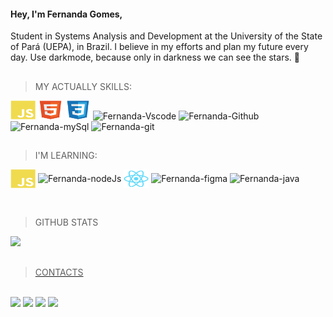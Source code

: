 #### Hey, I'm Fernanda Gomes,
Student in Systems Analysis and Development at the University of the State of Pará (UEPA), in Brazil. I believe in my efforts and plan my future every day. Use darkmode, because only in darkness we can see the stars.
:blue_heart:
##
> MY ACTUALLY SKILLS:

<div style="display: inline_block">
    <img  alt="Fernanda-Js" height="30" width="40" src="https://raw.githubusercontent.com/devicons/devicon/master/icons/javascript/javascript-plain.svg">
    <img  alt="Fernanda-HTML" height="30" width="40" src="https://raw.githubusercontent.com/devicons/devicon/master/icons/html5/html5-original.svg">
    <img  alt="Fernanda-CSS" height="30" width="40" src="https://raw.githubusercontent.com/devicons/devicon/master/icons/css3/css3-original.svg">
    <img  alt="Fernanda-Vscode" height="30" width="40" src="https://cdn.jsdelivr.net/gh/devicons/devicon/icons/vscode/vscode-original.svg" />
    <img  alt="Fernanda-Github" height="30" width="40" src="https://cdn.jsdelivr.net/gh/devicons/devicon/icons/github/github-original.svg" />
    <img  alt="Fernanda-mySql" height="30" width="40"  src="https://cdn.jsdelivr.net/gh/devicons/devicon/icons/mysql/mysql-original.svg" />
    <img  alt="Fernanda-git" height="30" width="40" src="https://cdn.jsdelivr.net/gh/devicons/devicon/icons/git/git-original.svg" />
</div>

  
##
  
> I'M LEARNING:

<div style="display: inline_block">
   <img align="center" alt="Fernanda-Js" height="30" width="40" src="https://raw.githubusercontent.com/devicons/devicon/master/icons/javascript/javascript-plain.svg">
   <img align="center" alt="Fernanda-nodeJs" height="30" src="https://cdn.jsdelivr.net/gh/devicons/devicon/icons/nodejs/nodejs-original.svg" />
   <img align="center" alt="Fernanda-React" height="30" width="40" src="https://raw.githubusercontent.com/devicons/devicon/master/icons/react/react-original.svg">
   <img align="center" alt="Fernanda-figma" height="30" width="40" src="https://cdn.jsdelivr.net/gh/devicons/devicon/icons/figma/figma-original.svg" />
   <img align="center" alt="Fernanda-java" height="30" width="40" src="https://cdn.jsdelivr.net/gh/devicons/devicon/icons/php/php-original.svg" />
</div><br>
  
##
>GITHUB STATS
<div style="display: inline_block">
  <a href="https://github.com/ferjohfer">
  <img height="150em" src="https://github-readme-stats.vercel.app/api?username=ferjohfer&show_icons=true&theme=dracula&include_all_commits=true&count_private=true"/>
  <!--<img height="150em" src="https://github-readme-stats.vercel.app/api/top-langs/?username=ferjohfer&layout=compact&langs_count=7&theme=cobalt"/>-->
</div>
 
##
 
>CONTACTS  
<br>
<div>
  <a href="https://instagram.com/itsf3r" target="_blank"><img src="https://img.shields.io/badge/-Instagram-%23E4405F?style=for-the-badge&logo=instagram&logoColor=white" target="_blank"></a>
  <a href="#" target="_blank"><img src="https://img.shields.io/badge/Discord-7289DA?style=for-the-badge&logo=discord&logoColor=white" target="_blank"></a> 
  <a href = "mailto:ferjohfer@gmail.com"><img src="https://img.shields.io/badge/-Gmail-%23333?style=for-the-badge&logo=gmail&logoColor=white" target="_blank"></a>
  <a href= "https://www.linkedin.com/in/fernanda-gomes-93346a1a4" target="_blank"><img src="https://img.shields.io/badge/LinkedIn-0077B5?style=for-the-badge&logo=linkedin&logoColor=white" target="_blank"></a>
 
  <!--![Snake animation](https://github.com/ferjohfer/ferjohfer/blob/output/github-contribution-grid-snake.svg)-->
 
</div>
